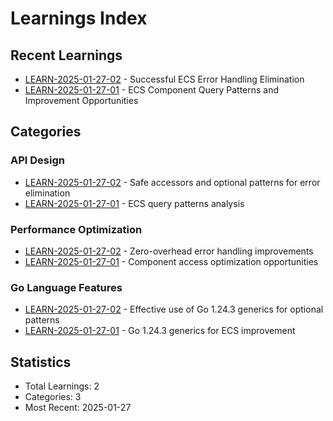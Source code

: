 # Learnings Index

## Recent Learnings

- [LEARN-2025-01-27-02](learnings/LEARN-2025-01-27-02.md) - Successful ECS Error Handling Elimination
- [LEARN-2025-01-27-01](learnings/LEARN-2025-01-27-01.md) - ECS Component Query Patterns and Improvement Opportunities

## Categories

### API Design

- [LEARN-2025-01-27-02](learnings/LEARN-2025-01-27-02.md) - Safe accessors and optional patterns for error elimination
- [LEARN-2025-01-27-01](learnings/LEARN-2025-01-27-01.md) - ECS query patterns analysis

### Performance Optimization

- [LEARN-2025-01-27-02](learnings/LEARN-2025-01-27-02.md) - Zero-overhead error handling improvements
- [LEARN-2025-01-27-01](learnings/LEARN-2025-01-27-01.md) - Component access optimization opportunities

### Go Language Features

- [LEARN-2025-01-27-02](learnings/LEARN-2025-01-27-02.md) - Effective use of Go 1.24.3 generics for optional patterns
- [LEARN-2025-01-27-01](learnings/LEARN-2025-01-27-01.md) - Go 1.24.3 generics for ECS improvement

## Statistics

- Total Learnings: 2
- Categories: 3
- Most Recent: 2025-01-27

